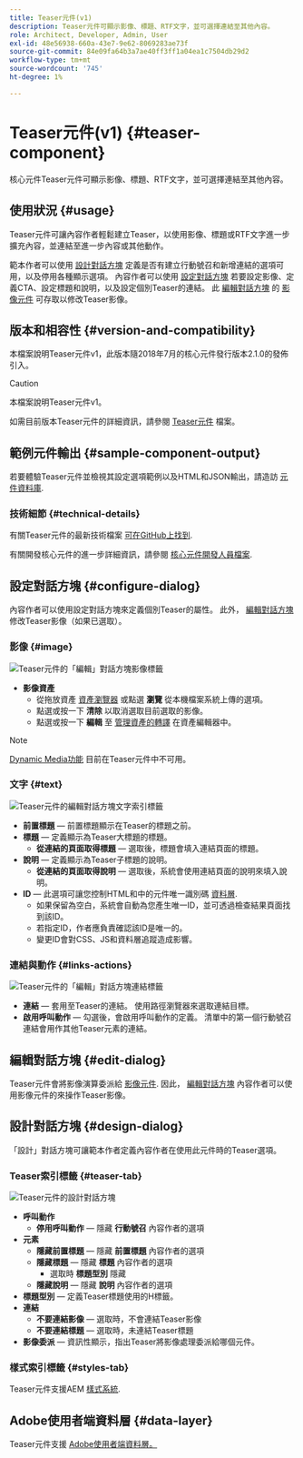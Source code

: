 ```yaml
---
title: Teaser元件(v1)
description: Teaser元件可顯示影像、標題、RTF文字，並可選擇連結至其他內容。
role: Architect, Developer, Admin, User
exl-id: 48e56938-660a-43e7-9e62-8069283ae73f
source-git-commit: 84e09fa64b3a7ae40ff3ff1a04ea1c7504db29d2
workflow-type: tm+mt
source-wordcount: '745'
ht-degree: 1%

---
```


# Teaser元件(v1) {#teaser-component}

核心元件Teaser元件可顯示影像、標題、RTF文字，並可選擇連結至其他內容。

## 使用狀況 {#usage}

Teaser元件可讓內容作者輕鬆建立Teaser，以使用影像、標題或RTF文字進一步擴充內容，並連結至進一步內容或其他動作。

範本作者可以使用 [設計對話方塊](#design-dialog) 定義是否有建立行動號召和新增連結的選項可用，以及停用各種顯示選項。 內容作者可以使用 [設定對話方塊](#configure-dialog) 若要設定影像、定義CTA、設定標題和說明，以及設定個別Teaser的連結。 此 [編輯對話方塊](image-v1.md#edit-dialog) 的 [影像元件](image-v1.md) 可存取以修改Teaser影像。

## 版本和相容性 {#version-and-compatibility}

本檔案說明Teaser元件v1，此版本隨2018年7月的核心元件發行版本2.1.0的發佈引入。

>[!CAUTION]
>
>本檔案說明Teaser元件v1。
>
>如需目前版本Teaser元件的詳細資訊，請參閱 [Teaser元件](/help/components/teaser.md) 檔案。

## 範例元件輸出 {#sample-component-output}

若要體驗Teaser元件並檢視其設定選項範例以及HTML和JSON輸出，請造訪 [元件資料庫](https://adobe.com/go/aem_cmp_library_teaser).

### 技術細節 {#technical-details}

有關Teaser元件的最新技術檔案 [可在GitHub上找到](https://adobe.com/go/aem_cmp_tech_teaser_v1).

有關開發核心元件的進一步詳細資訊，請參閱 [核心元件開發人員檔案](/help/developing/overview.md).

## 設定對話方塊 {#configure-dialog}

內容作者可以使用設定對話方塊來定義個別Teaser的屬性。 此外， [編輯對話方塊](#edit-dialog) 修改Teaser影像（如果已選取）。

### 影像 {#image}

![Teaser元件的「編輯」對話方塊影像標籤](/help/assets/teaser-edit-image.png)

* **影像資產**
   * 從拖放資產 [資產瀏覽器](https://experienceleague.adobe.com/docs/experience-manager-cloud-service/sites/authoring/fundamentals/environment-tools.html) 或點選 **瀏覽** 從本機檔案系統上傳的選項。
   * 點選或按一下 **清除** 以取消選取目前選取的影像。
   * 點選或按一下 **編輯** 至 [管理資產的轉譯](https://experienceleague.adobe.com/docs/experience-manager-cloud-service/assets/manage/manage-digital-assets.html) 在資產編輯器中。

>[!NOTE]
>
>[Dynamic Media功能](image-v1.md#dynamic-media) 目前在Teaser元件中不可用。

### 文字 {#text}

![Teaser元件的編輯對話方塊文字索引標籤](/help/assets/teaser-edit-text.png)

* **前置標題**  — 前置標題顯示在Teaser的標題之前。
* **標題**  — 定義顯示為Teaser大標題的標題。
   * **從連結的頁面取得標題**  — 選取後，標題會填入連結頁面的標題。
* **說明**  — 定義顯示為Teaser子標題的說明。
   * **從連結的頁面取得說明**  — 選取後，系統會使用連結頁面的說明來填入說明。
* **ID**  — 此選項可讓您控制HTML和中的元件唯一識別碼 [資料層](/help/developing/data-layer/overview.md).
   * 如果保留為空白，系統會自動為您產生唯一ID，並可透過檢查結果頁面找到該ID。
   * 若指定ID，作者應負責確認該ID是唯一的。
   * 變更ID會對CSS、JS和資料層追蹤造成影響。

### 連結與動作 {#links-actions}

![Teaser元件的「編輯」對話方塊連結標籤](/help/assets/teaser-edit-link.png)

* **連結**  — 套用至Teaser的連結。 使用路徑瀏覽器來選取連結目標。
* **啟用呼叫動作**  — 勾選後，會啟用呼叫動作的定義。 清單中的第一個行動號召連結會用作其他Teaser元素的連結。

## 編輯對話方塊 {#edit-dialog}

Teaser元件會將影像演算委派給 [影像元件](image-v1.md). 因此， [編輯對話方塊](image-v1.md#edit-dialog) 內容作者可以使用影像元件的來操作Teaser影像。

## 設計對話方塊 {#design-dialog}

「設計」對話方塊可讓範本作者定義內容作者在使用此元件時的Teaser選項。

### Teaser索引標籤 {#teaser-tab}

![Teaser元件的設計對話方塊](/help/assets/teaser-design.png)

* **呼叫動作**
   * **停用呼叫動作**  — 隱藏 **行動號召** 內容作者的選項
* **元素**
   * **隱藏前置標題**  — 隱藏 **前置標題** 內容作者的選項
   * **隱藏標題**  — 隱藏 **標題** 內容作者的選項
      * 選取時 **標題型別** 隱藏
   * **隱藏說明**  — 隱藏 **說明** 內容作者的選項
* **標題型別**  — 定義Teaser標題使用的H標籤。
* **連結**
   * **不要連結影像**  — 選取時，不會連結Teaser影像
   * **不要連結標題**  — 選取時，未連結Teaser標題
* **影像委派**  — 資訊性顯示，指出Teaser將影像處理委派給哪個元件。

### 樣式索引標籤 {#styles-tab}

Teaser元件支援AEM [樣式系統](/help/get-started/authoring.md#component-styling).

## Adobe使用者端資料層 {#data-layer}

Teaser元件支援 [Adobe使用者端資料層。](/help/developing/data-layer/overview.md)
